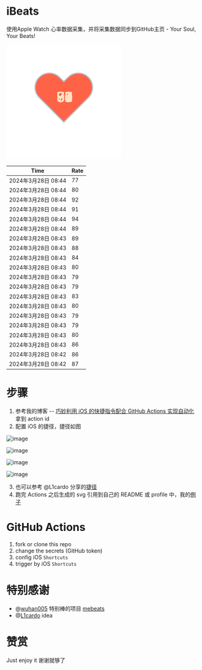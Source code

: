 # iBeats
使用Apple Watch 心率数据采集，并将采集数据同步到GitHub主页 - Your Soul, Your Beats!

![](./files/heart.svg)

<!--START_SECTION:my_heart_rate-->
| Time | Rate | 
 | ---- | ---- | 
| 2024年3月28日 08:44 | 77 |
| 2024年3月28日 08:44 | 80 |
| 2024年3月28日 08:44 | 92 |
| 2024年3月28日 08:44 | 91 |
| 2024年3月28日 08:44 | 94 |
| 2024年3月28日 08:44 | 89 |
| 2024年3月28日 08:43 | 89 |
| 2024年3月28日 08:43 | 88 |
| 2024年3月28日 08:43 | 84 |
| 2024年3月28日 08:43 | 80 |
| 2024年3月28日 08:43 | 79 |
| 2024年3月28日 08:43 | 79 |
| 2024年3月28日 08:43 | 83 |
| 2024年3月28日 08:43 | 80 |
| 2024年3月28日 08:43 | 79 |
| 2024年3月28日 08:43 | 79 |
| 2024年3月28日 08:43 | 80 |
| 2024年3月28日 08:43 | 86 |
| 2024年3月28日 08:42 | 86 |
| 2024年3月28日 08:42 | 87 |

<!--END_SECTION:my_heart_rate-->

# 步骤
1. 参考我的博客 -- [巧妙利用 iOS 的快捷指令配合 GitHub Actions 实现自动化](https://github.com/yihong0618/gitblog/issues/198) 拿到 action id
2. 配置 iOS 的捷径，捷径如图

![image](https://user-images.githubusercontent.com/15976103/122154218-0db0b480-ce97-11eb-93bb-5aec07c558dc.png)

![image](https://user-images.githubusercontent.com/15976103/122154236-186b4980-ce97-11eb-8e4b-70551a0391ae.png)

![image](https://user-images.githubusercontent.com/15976103/122154268-2d47dd00-ce97-11eb-902e-3acf292265a9.png)

![image](https://user-images.githubusercontent.com/15976103/122174055-fa144680-ceb4-11eb-9be2-3eb83cd516f7.png)

3. 也可以参考 @L1cardo 分享的[捷径](https://www.icloud.com/shortcuts/6ab6047b459c41ad822ad6b94b1c03d4)
4. 跑完 Actions 之后生成的 svg 引用到自己的 README 或 profile 中，我的[例子](https://github.com/yihong0618) 

# GitHub Actions

1. fork or clone this repo
2. change the secrets (GitHub token)
3. config iOS `Shortcuts` 
4. trigger by iOS `Shortcuts`

# 特别感谢
- @[wuhan005](https://github.com/wuhan005) 特别棒的项目 [mebeats](https://github.com/wuhan005/mebeats)
- @[L1cardo](https://github.com/L1cardo) idea

# 赞赏
Just enjoy it
谢谢就够了
